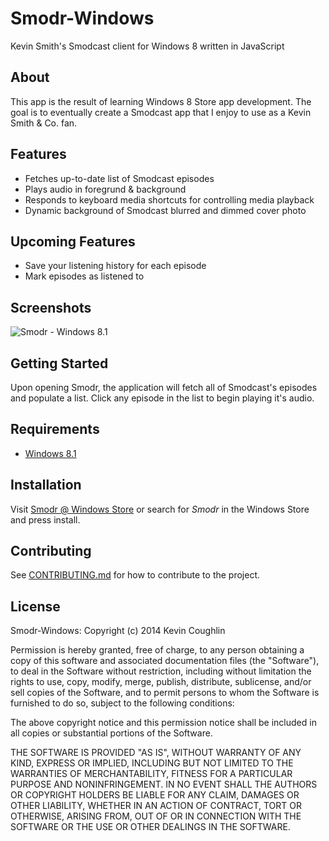 Smodr-Windows
=============

  Kevin Smith's Smodcast client for Windows 8 written in JavaScript

About
-----

This app is the result of learning Windows 8 Store app development. 
The goal is to eventually create a Smodcast app that I enjoy to use as a Kevin Smith & Co. fan.

Features
--------

* Fetches up-to-date list of Smodcast episodes
* Plays audio in foregrund & background
* Responds to keyboard media shortcuts for controlling media playback
* Dynamic background of Smodcast blurred and dimmed cover photo

Upcoming Features
-----------------

* Save your listening history for each episode
* Mark episodes as listened to

Screenshots
-----------

![Smodr - Windows 8.1](http://wscont1.apps.microsoft.com/winstore/1x/74fffcdd-0411-4a62-baeb-6586613ce35c/Screenshot.301331.1000000.jpg)

Getting Started
---------------

Upon opening Smodr, the application will fetch all of Smodcast's episodes and populate a list. Click any episode in the list to begin playing it's audio.

Requirements
------------

* [Windows 8.1](http://windows.microsoft.com/en-us/windows-8/meet)

Installation
------------

Visit [Smodr @ Windows Store](http://apps.microsoft.com/windows/en-us/app/smodr/ba5f0a9b-a2e3-470d-97da-d441dbb1e01c) or search for *Smodr* in the Windows Store and press install.

Contributing
------------

See [CONTRIBUTING.md](https://github.com/KevinTCoughlin/Smodr-Windows/edit/master/CONTRIBUTING.md) for how to contribute to the project.

License
-------

Smodr-Windows: Copyright (c) 2014 Kevin Coughlin

Permission is hereby granted, free of charge, to any person obtaining
a copy of this software and associated documentation files (the
"Software"), to deal in the Software without restriction, including
without limitation the rights to use, copy, modify, merge, publish,
distribute, sublicense, and/or sell copies of the Software, and to
permit persons to whom the Software is furnished to do so, subject to
the following conditions:

The above copyright notice and this permission notice shall be
included in all copies or substantial portions of the Software.

THE SOFTWARE IS PROVIDED "AS IS", WITHOUT WARRANTY OF ANY KIND,
EXPRESS OR IMPLIED, INCLUDING BUT NOT LIMITED TO THE WARRANTIES OF
MERCHANTABILITY, FITNESS FOR A PARTICULAR PURPOSE AND
NONINFRINGEMENT. IN NO EVENT SHALL THE AUTHORS OR COPYRIGHT HOLDERS BE
LIABLE FOR ANY CLAIM, DAMAGES OR OTHER LIABILITY, WHETHER IN AN ACTION
OF CONTRACT, TORT OR OTHERWISE, ARISING FROM, OUT OF OR IN CONNECTION
WITH THE SOFTWARE OR THE USE OR OTHER DEALINGS IN THE SOFTWARE.
